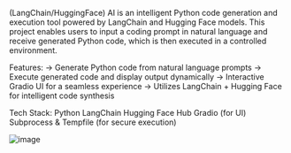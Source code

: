 (LangChain/HuggingFace) AI is an intelligent Python code generation and execution tool powered by LangChain and Hugging Face models. This project enables users to input a coding prompt in natural language and receive generated Python code, which is then executed in a controlled environment.

Features:
-> Generate Python code from natural language prompts
-> Execute generated code and display output dynamically
-> Interactive Gradio UI for a seamless experience
-> Utilizes LangChain + Hugging Face for intelligent code synthesis

Tech Stack:
Python 
LangChain
Hugging Face Hub
Gradio (for UI)
Subprocess & Tempfile (for secure execution)




![image](https://github.com/user-attachments/assets/b86367d8-9ef1-4984-88ab-90c950b8fee6)
